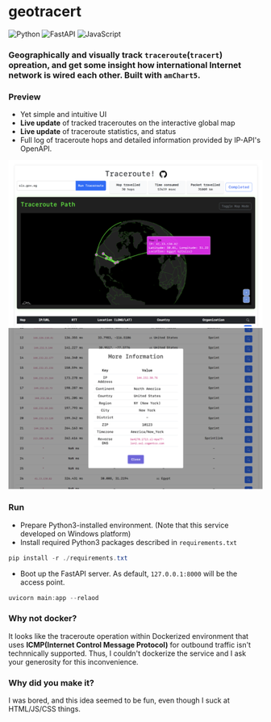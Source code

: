 # geotracert
![Python](https://img.shields.io/badge/python-3670A0?style=for-the-badge&logo=python&logoColor=ffdd54)
![FastAPI](https://img.shields.io/badge/FastAPI-005571?style=for-the-badge&logo=fastapi)
![JavaScript](https://img.shields.io/badge/javascript-%23323330.svg?style=for-the-badge&logo=javascript&logoColor=%23F7DF1E)

### **Geographically and visually track** `traceroute`(`tracert`) opreation, and get some insight how international Internet network is wired each other. Built with `amChart5`.

### Preview
- Yet simple and intuitive UI
- **Live update** of tracked traceroutes on the interactive global map
- **Live update** of traceroute statistics, and status
- Full log of traceroute hops and detailed information provided by IP-API's OpenAPI.

![example_image_1](./_readme_pictures/geotracert_1.png)
![example_imgae_2](./_readme_pictures/geotracert_2.png)

### Run
- Prepare Python3-installed environment. (Note that this service developed on Windows platform)
- Install required Python3 packages described in `requirements.txt`
```powershell
pip install -r ./requirements.txt
```
- Boot up the FastAPI server. As default, `127.0.0.1:8000` will be the access point.
```powershell
uvicorn main:app --relaod
```

### Why not docker?
It looks like the traceroute operation within Dockerized environment that uses **ICMP(Internet Control Message Protocol)** for outbound traffic isn't technnically supported. Thus, I couldn't dockerize the service and I ask your generosity for this inconvenience.

### Why did you make it?
I was bored, and this idea seemed to be fun, even though I suck at HTML/JS/CSS things.